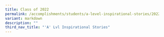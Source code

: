 ```yaml
---
title: Class of 2022
permalink: /accomplishments/students/a-level-inspirational-stories/2022/overview/
variant: markdown
description: ""
third_nav_title: "'A' Lvl Inspirational Stories"
---
```

